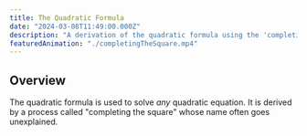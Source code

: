 ```yaml
---
title: The Quadratic Formula
date: "2024-03-08T11:49:00.000Z"
description: "A derivation of the quadratic formula using the 'completing the square' method"
featuredAnimation: "./completingTheSquare.mp4"
---
```


## Overview

The quadratic formula is used to solve *any* quadratic equation. It is derived by a process called "completing the square" whose name often goes unexplained.